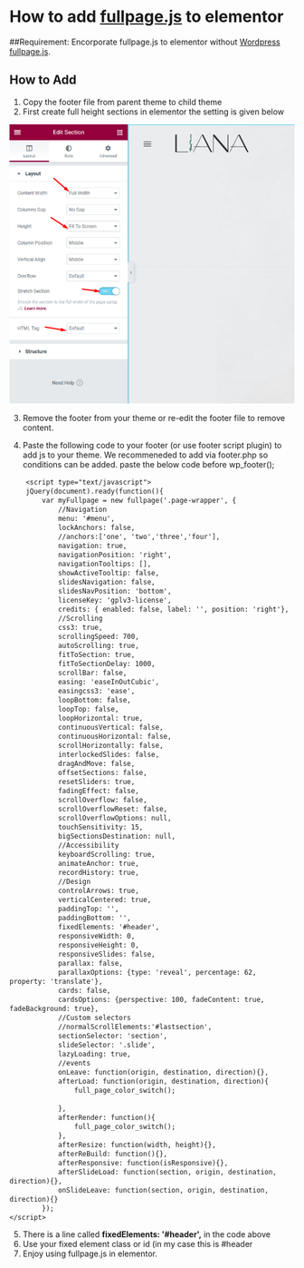 # How to add [fullpage.js](https://alvarotrigo.com/fullPage) to elementor

##Requirement:
Encorporate fullpage.js to elementor without [Wordpress fullpage.js](https://alvarotrigo.com/fullPage/wordpress-plugin-elementor/).


## How to Add
1. Copy the footer file from parent theme to child theme
2. First create full height sections in elementor the setting is given below

![Add Fullpage Js to Elementor](/screenshot/section-setting-for-elementor-full-page.png)

3. Remove the footer from your theme or re-edit the footer file to remove content.

4. Paste the following code to your footer (or use footer script plugin) to add js to your theme. We recommeneded to add via footer.php so conditions can be added. paste the below code before wp_footer();

```JS
	<script type="text/javascript">
	jQuery(document).ready(function(){
		var myFullpage = new fullpage('.page-wrapper', {
			//Navigation
			menu: '#menu',
			lockAnchors: false,
			//anchors:['one', 'two','three','four'],
			navigation: true,
			navigationPosition: 'right',
			navigationTooltips: [],
			showActiveTooltip: false,
			slidesNavigation: false,
			slidesNavPosition: 'bottom',
			licenseKey: 'gplv3-license',
			credits: { enabled: false, label: '', position: 'right'},
			//Scrolling
			css3: true,
			scrollingSpeed: 700,
			autoScrolling: true,
			fitToSection: true,
			fitToSectionDelay: 1000,
			scrollBar: false,
			easing: 'easeInOutCubic',
			easingcss3: 'ease',
			loopBottom: false,
			loopTop: false,
			loopHorizontal: true,
			continuousVertical: false,
			continuousHorizontal: false,
			scrollHorizontally: false,
			interlockedSlides: false,
			dragAndMove: false,
			offsetSections: false,
			resetSliders: true,
			fadingEffect: false,
			scrollOverflow: false,
			scrollOverflowReset: false,
			scrollOverflowOptions: null,
			touchSensitivity: 15,
			bigSectionsDestination: null,
			//Accessibility
			keyboardScrolling: true,
			animateAnchor: true,
			recordHistory: true,
			//Design
			controlArrows: true,
			verticalCentered: true,
			paddingTop: '',
			paddingBottom: '',
			fixedElements: '#header',
			responsiveWidth: 0,
			responsiveHeight: 0,
			responsiveSlides: false,
			parallax: false,
			parallaxOptions: {type: 'reveal', percentage: 62, property: 'translate'},
			cards: false,
			cardsOptions: {perspective: 100, fadeContent: true, fadeBackground: true},
			//Custom selectors
			//normalScrollElements:'#lastsection',
			sectionSelector: 'section',
			slideSelector: '.slide',
			lazyLoading: true,
			//events
			onLeave: function(origin, destination, direction){},
			afterLoad: function(origin, destination, direction){
				full_page_color_switch();
				
			},
			afterRender: function(){
				full_page_color_switch();
			},
			afterResize: function(width, height){},
			afterReBuild: function(){},
			afterResponsive: function(isResponsive){},
			afterSlideLoad: function(section, origin, destination, direction){},
			onSlideLeave: function(section, origin, destination, direction){}
		});
</script>
```

5. There is a line called **fixedElements: '#header',** in the code above
6. Use your fixed element class or id (in my case this is #header
7. Enjoy using fullpage.js in elementor.
